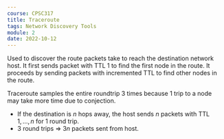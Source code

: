 ```yaml
---
course: CPSC317
title: Traceroute
tags: Network Discovery Tools
module: 2
date: 2022-10-12
---
```


Used to discover the route packets take to reach the destination network host.
It first sends packet with TTL 1 to find the first node in the route.
It proceeds by sending packets with incremented TTL to find other nodes in the route.

Traceroute samples the entire roundtrip 3 times because 1 trip to a node may take more time due to conjection.
- If the destination is $n$ hops away, the host sends $n$ packets with TTL $1,\dots, n$ for 1 round trip.
- 3 round trips => $3n$ packets sent from host.